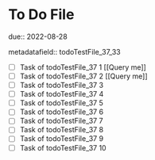 # To Do File

due:: 2022-08-28

metadatafield:: todoTestFile_37_33

- [ ] Task of todoTestFile_37 1 [[Query me]]
- [ ] Task of todoTestFile_37 2 [[Query me]]
- [ ] Task of todoTestFile_37 3
- [ ] Task of todoTestFile_37 4
- [ ] Task of todoTestFile_37 5
- [ ] Task of todoTestFile_37 6
- [ ] Task of todoTestFile_37 7
- [ ] Task of todoTestFile_37 8
- [ ] Task of todoTestFile_37 9
- [ ] Task of todoTestFile_37 10